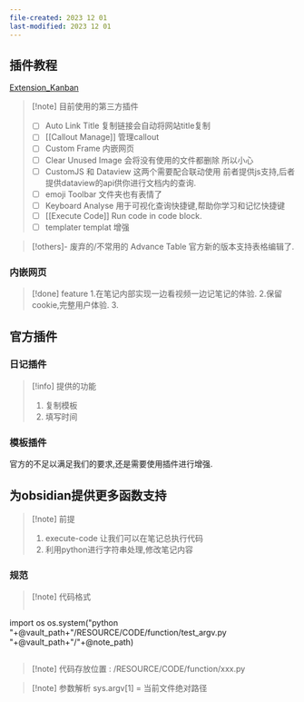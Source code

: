 ```yaml
---
file-created: 2023 12 01
last-modified: 2023 12 01
---
```


## 插件教程

[Extension_Kanban](Extension_Kanban.md)

>[!note] 目前使用的第三方插件
>- [ ]  Auto Link Title 复制链接会自动将网站title复制
>- [ ]  [[Callout Manage]]  管理callout
>- [ ]  Custom Frame 内嵌网页
>- [ ]  Clear Unused Image 会将没有使用的文件都删除 所以小心
>- [ ]  CustomJS 和 Dataview 这两个需要配合联动使用 前者提供js支持,后者提供dataview的api供你进行文档内的查询. 
>- [ ]  emoji Toolbar 文件夹也有表情了
>- [ ]  Keyboard Analyse 用于可视化查询快捷键,帮助你学习和记忆快捷键
>- [ ]    [[Execute Code]] Run code in code block. 
>- [ ]    templater templat 增强

>[!others]- 废弃的/不常用的
>Advance Table 官方新的版本支持表格编辑了.
### 内嵌网页

> [!done] feature 
> 1.在笔记内部实现一边看视频一边记笔记的体验.
> 2.保留cookie,完整用户体验.
> 3. 
> 

## 官方插件

### 日记插件

>[!info] 提供的功能
> 1. 复制模板
> 2. 填写时间

### 模板插件

官方的不足以满足我们的要求,还是需要使用插件进行增强. 


## 为obsidian提供更多函数支持 

>[!note] 前提
>1. execute-code 让我们可以在笔记总执行代码
>2. 利用python进行字符串处理,修改笔记内容 

### 规范 

>[!note] 代码格式 
>```python
import os
os.system("python "+@vault_path+"/RESOURCE/CODE/function/test_argv.py "+@vault_path+"/"+@note_path)
>```

>[!note] 代码存放位置 : /RESOURCE/CODE/function/xxx.py

>[!note] 参数解析 
> sys.argv[1] = 当前文件绝对路径


